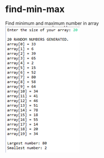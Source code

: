 # find-min-max
Find minimum and maximum number in array
![](https://github.com/lvcc-dsa/Students/blob/master/BSIS/Pate%25C3%25B1a-Joseph/images/minmaxpic/1.PNG)
